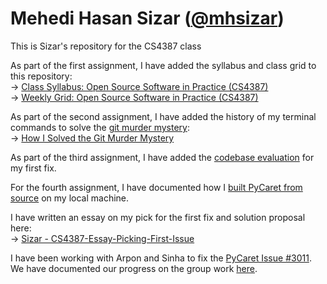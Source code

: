# Mehedi Hasan Sizar ([@mhsizar](https://github.com/mhsizar))
This is Sizar's repository for the CS4387 class

As part of the first assignment, I have added the syllabus and class grid to this repository:  
&rarr; [Class Syllabus: Open Source Software in Practice (CS4387)](https://github.com/bennColl-cs4387/sizar/blob/main/Syllabus/class_syllabus.md)  
&rarr; [Weekly Grid: Open Source Software in Practice (CS4387)](https://github.com/bennColl-cs4387/sizar/blob/main/Syllabus/class_schedule.md)  
  
As part of the second assignment, I have added the history of my terminal commands to solve the [git murder mystery](https://github.com/nivbend/gitstery):  
&rarr; [How I Solved the Git Murder Mystery](https://github.com/bennColl-cs4387/sizar/blob/main/gmm/gmm_history_sizar.txt) 

As part of the third assignment, I have added the [codebase evaluation](https://github.com/bennColl-cs4387/sizar/blob/main/first-issue/codbase-evaluation.md) for my first fix. 

For the fourth assignment, I have documented how I [built PyCaret from source](https://github.com/bennColl-cs4387/sizar/blob/main/first-issue/build_from_source.md) on my local machine.

I have written an essay on my pick for the first fix and solution proposal here:   
&rarr; [Sizar - CS4387-Essay-Picking-First-Issue](https://docs.google.com/document/d/1y63Nj9xfDUoSn9NVLLc2NCfYrLQRbkg7Me7EKZ3WW9I)

I have been working with Arpon and Sinha to fix the [PyCaret Issue #3011](https://github.com/pycaret/pycaret/issues/3011). We have documented our progress on the group work [here](https://github.com/bennColl-cs4387/sizar/blob/main/group-fix/group_fix.md).
